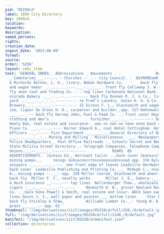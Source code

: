 ```yaml
---
pid: '05258cd'
label: 1899 City Directory
key: 1899cd
location: 
keywords: 
description: 
named_persons: 
rights: 
creation_date: 
ingest_date: '2023-08-09'
format: 
source: 
order: '5258'
layout: cmhc_item
text: 'GENERAL INDEX.  Abbreviations _ Amusements . -                Business Directory
  _ Cemeteries____---.-. - Churches --_-_- City Council. -  BSYRRREeeR et esees  INDEX  Ballenger
  & Richards Barnes, L. H., livery. Beman Hardware Co.        back fly Bonner D. P.
  and wagon maker _...........--.___-.__.__.. front fly Callaway J. W., hotel__ -front
  fly anon Coal and Trading Co. - --top lines Carbonate National Bank... -front cover
  olorado Bakery .___.....-...------.- back fly Donnen R. J. & Co., livery and wood
  yard _..____-__-_-_-_---------- +e Fred’s Laundry. Gates H. H. & Co., laundry Gaw’s
  Brewery._..__.._._.-.-----.--.- 32 Giroux F. L., blacksmith and wagon maker Golob
  Joe, liquor de Gross H. D., carpenter and builder_.opp. 317 Hahnewald Bros., bakery
  ____..._--- back fly Harvey John, Fuel & Feed Co. ._.front cover Hayden Charles,
  clothing and men’s                   furnisher____..__.-.--------- bottom lines
  Healy Dan, real estate and insurance-_ won nn nen ne neon enon back cover  Hobson
  Piano Co. __._.-....---- Horner Edward A., coal Hotel Cottingham. Hotel Vendome.._-_____..-_------------.     Federal
  Officers .._.-.--- Fire Department _________. General Directory of Names _ Hospitals
  ___._.._.__-._-_. Mining and Milling - Miscellaneous -___. Newspapers .......__
  Police Headquarters__ Post Office Railroads -_ Schools Secret and Benevolent Societies.
  State Militia Street Directory-.- Telegraph Companies. Telephone Companies. Trades
  Unions.___--_____._.---------------            REARS  BS                     SESSERESBEES  TO
  ADVERTISEMENTS.  Jackson Ed., merchant tailor ...back cover Jeanesville Iron Works,
  mining pumps-_.     nocegs GobsacooccrossooooosaSnssoad opp. 334 Kyle T. D. & Co.,
  assayers ._._._......---  eee front edge of leaves Leadville Hardware Co.___.._.--
  back cover  Leadville Publishing and Printing Co. ._  McHugh C., novelty works _.     Middlebrook
  A., mining pumps -..__- opp. 334 Miller Conrad, blacksmith and wheel- wright___.__...-_----.------------
  back fiy  Miller F. C., novelty works       Miller J. E., bakery-.___-.  Milner
  & Hurd insurance __.....--- top lines  Nollenberger Theo., wholesale liquors and
  cigars -__..__..._._..---..--.     Neubarth O. B., grocer Nowland Book & Stationery
  Co. ._.back bone Powell & Smith, real estate and insur- ADCO Seen eae eee meee side
  lines Quinn J. J., wall paper and painter____ bottom lines     Star Bakery-___._-.._.-.....----------
  back fly Stickley & Shaw,          Williams Lumber Co._.- Young W. A., coal and
  grain ______..- opp. 62 '
thumbnail: "/img/derivatives/iiif/images/05258cd/full/250,/0/default.jpg"
full: "/img/derivatives/iiif/images/05258cd/full/1140,/0/default.jpg"
manifest: "/img/derivatives/iiif/05258cd/manifest.json"
collection: directories
---
```

